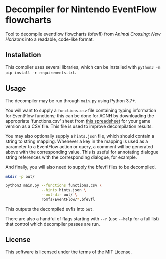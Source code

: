# Decompiler for Nintendo EventFlow flowcharts

Tool to decompile eventflow flowcharts (bfevfl) from *Animal Crossing: New Horizons* into a readable, code-like format.

## Installation

This compiler uses several libraries, which can be installed with `python3 -m pip install -r requirements.txt`.

## Usage

The decompiler may be run through `main.py` using Python 3.7+.

You will want to supply a `functions.csv` file containing typing information for EventFlow functions; this can be done for ACNH by downloading the appropriate 'functions.csv' sheet from [this spreadsheet](https://docs.google.com/spreadsheets/d/1AYM-UeRkbJuGy_nKv7AMngevwBtMdZPtfoHEQev8BhM/edit) for your game version as a CSV file. This file is used to improve decompilation results.

You may also optionally supply a `hints.json` file, which should contain a string to string mapping. Whenever a key in the mapping is used as a parameter to a EventFlow action or query, a comment will be generated above with the corresponding value. This is useful for annotating dialogue string references with the corresponding dialogue, for example.

And finally, you will also need to supply the bfevfl files to be decompiled.

```bash
mkdir -p out/

python3 main.py --functions functions.csv \
                --hints hints.json \
                --out-dir out/ \
                romfs/EventFlow/*.bfevfl
```

This outputs the decompiled evfls into `out`.

There are also a handful of flags starting with `--r` (use `--help` for a full list) that control which decompiler passes are run.

## License

This software is licensed under the terms of the MIT License.
